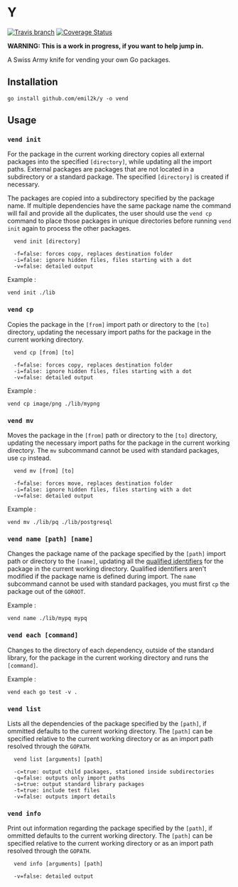 # Y
[![Travis
branch](https://img.shields.io/travis/emil2k/y.svg?style=flat)](https://travis-ci.org/emil2k/y)
[![Coverage
Status](https://img.shields.io/coveralls/emil2k/y.svg?style=flat)](https://coveralls.io/r/emil2k/y)

**WARNING: This is a work in progress, if you want to help jump in.**

A Swiss Army knife for vending your own Go packages.

## Installation

```
go install github.com/emil2k/y -o vend
```

## Usage

### `vend init`

For the package in the current working directory copies all external packages
into the specified `[directory]`, while updating all the import paths. External
packages are packages that are not located in a subdirectory or a standard
package. The specified `[directory]` is created if necessary.

The packages are copied into a subdirectory specified by the package name. If
multiple dependencies have the same package name the command will fail and
provide all the duplicates, the user should use the `vend cp` command to place
those packages in unique directories before running `vend init` again to process
the other packages.

```
  vend init [directory]

  -f=false: forces copy, replaces destination folder
  -i=false: ignore hidden files, files starting with a dot
  -v=false: detailed output
```

Example :

```
vend init ./lib
```

### `vend cp`

Copies the package in the `[from]` import path or directory to the `[to]`
directory, updating the necessary import paths for the package in the current
working directory.

```
  vend cp [from] [to]

  -f=false: forces copy, replaces destination folder
  -i=false: ignore hidden files, files starting with a dot
  -v=false: detailed output
```

Example :

```
vend cp image/png ./lib/mypng
```

### `vend mv`

Moves the package in the `[from]` path or directory to the `[to]` directory,
updating the necessary import paths for the package in the current working
directory. The `mv` subcommand cannot be used with standard packages, use
`cp` instead.

```
  vend mv [from] [to]

  -f=false: forces move, replaces destination folder
  -i=false: ignore hidden files, files starting with a dot
  -v=false: detailed output
```

Example :

```
vend mv ./lib/pq ./lib/postgresql
```

### `vend name [path] [name]`

Changes the package name of the package specified by the `[path]` import path or
directory to the `[name]`, updating all the [qualified
identifiers](https://golang.org/ref/spec#Qualified_identifiers) for the package
in the current working directory. Qualified identifiers aren't modified if the
package name is defined during import. The `name` subcommand cannot be used with
standard packages, you must first `cp` the package out of the `GOROOT`.

Example :

```
vend name ./lib/mypq mypq
```

### `vend each [command]`

Changes to the directory of each dependency, outside of the standard library,
for the package in the current working directory and runs the `[command]`.

Example :

```
vend each go test -v .
```

### `vend list`

Lists all the dependencies of the package specified by the `[path]`, if ommitted
defaults to the current working directory. The `[path]` can be specified
relative to the current working directory or as an import path resolved through
the `GOPATH`.

```
  vend list [arguments] [path]

  -c=true: output child packages, stationed inside subdirectories
  -q=false: outputs only import paths
  -s=true: output standard library packages
  -t=true: include test files
  -v=false: outputs import details
```

### `vend info`

Print out information regarding the package specified by the `[path]`, if
ommitted defaults to the current working directory. The `[path]` can be
specified relative to the current working directory or as an import path
resolved through the `GOPATH`.

```
  vend info [arguments] [path]

  -v=false: detailed output
```
